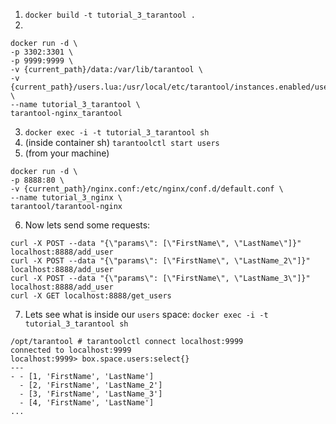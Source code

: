 1. `docker build -t tutorial_3_tarantool .`
2. 
```
docker run -d \
-p 3302:3301 \
-p 9999:9999 \
-v {current_path}/data:/var/lib/tarantool \
-v {current_path}/users.lua:/usr/local/etc/tarantool/instances.enabled/users.lua \
--name tutorial_3_tarantool \
tarantool-nginx_tarantool
```
3. `docker exec -i -t tutorial_3_tarantool sh`
4. (inside container sh) `tarantoolctl start users`
5. (from your machine) 
```
docker run -d \
-p 8888:80 \
-v {current_path}/nginx.conf:/etc/nginx/conf.d/default.conf \
--name tutorial_3_nginx \
tarantool/tarantool-nginx
```
6. Now lets send some requests:
```
curl -X POST --data "{\"params\": [\"FirstName\", \"LastName\"]}" localhost:8888/add_user
curl -X POST --data "{\"params\": [\"FirstName\", \"LastName_2\"]}" localhost:8888/add_user
curl -X POST --data "{\"params\": [\"FirstName\", \"LastName_3\"]}" localhost:8888/add_user
curl -X GET localhost:8888/get_users
```
7. Lets see what is inside our `users` space: `docker exec -i -t tutorial_3_tarantool sh`
```
/opt/tarantool # tarantoolctl connect localhost:9999
connected to localhost:9999
localhost:9999> box.space.users:select{}
---
- - [1, 'FirstName', 'LastName']
  - [2, 'FirstName', 'LastName_2']
  - [3, 'FirstName', 'LastName_3']
  - [4, 'FirstName', 'LastName']
...
```

